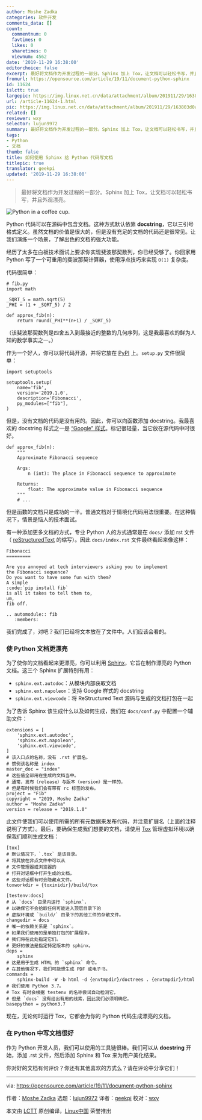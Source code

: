 ```yaml
---
author: Moshe Zadka
categories: 软件开发
comments_data: []
count:
  commentnum: 0
  favtimes: 0
  likes: 0
  sharetimes: 0
  viewnum: 4562
date: '2019-11-29 16:38:00'
editorchoice: false
excerpt: 最好将文档作为开发过程的一部分。Sphinx 加上 Tox，让文档可以轻松书写，并且外观漂亮。
fromurl: https://opensource.com/article/19/11/document-python-sphinx
id: 11624
islctt: true
largepic: https://img.linux.net.cn/data/attachment/album/201911/29/163803d0a1ev3f40p4pk61.jpg
url: /article-11624-1.html
pic: https://img.linux.net.cn/data/attachment/album/201911/29/163803d0a1ev3f40p4pk61.jpg.thumb.jpg
related: []
reviewer: wxy
selector: lujun9972
summary: 最好将文档作为开发过程的一部分。Sphinx 加上 Tox，让文档可以轻松书写，并且外观漂亮。
tags:
- Python
- 文档
thumb: false
title: 如何使用 Sphinx 给 Python 代码写文档
titlepic: true
translator: geekpi
updated: '2019-11-29 16:38:00'
---
```



> 
> 最好将文档作为开发过程的一部分。Sphinx 加上 Tox，让文档可以轻松书写，并且外观漂亮。
> 
> 
> 


![Python in a coffee cup.](/data/attachment/album/201911/29/163803d0a1ev3f40p4pk61.jpg "Python in a coffee cup.")


Python 代码可以在源码中包含文档。这种方式默认依靠 **docstring**，它以三引号格式定义。虽然文档的价值是很大的，但是没有充足的文档的代码还是很常见。让我们演练一个场景，了解出色的文档的强大功能。


经历了太多在白板技术面试上要求你实现斐波那契数列，你已经受够了。你回家用 Python 写了一个可重用的斐波那契计算器，使用浮点技巧来实现 `O(1)` 复杂度。


代码很简单：



```
# fib.py
import math

_SQRT_5 = math.sqrt(5)
_PHI = (1 + _SQRT_5) / 2

def approx_fib(n):
    return round(_PHI**(n+1) / _SQRT_5)
```

（该斐波那契数列是四舍五入到最接近的整数的几何序列，这是我最喜欢的鲜为人知的数学事实之一。）


作为一个好人，你可以将代码开源，并将它放在 [PyPI](https://pypi.org/) 上。`setup.py` 文件很简单：



```
import setuptools

setuptools.setup(
    name='fib',
    version='2019.1.0',
    description='Fibonacci',
    py_modules=["fib"],
)
```

但是，没有文档的代码是没有用的。因此，你可以向函数添加 docstring。我最喜欢的 docstring 样式之一是 [“Google” 样式](http://google.github.io/styleguide/pyguide.html#381-docstrings)。标记很轻量，当它放在源代码中时很好。



```
def approx_fib(n):
    """
    Approximate Fibonacci sequence

    Args:
        n (int): The place in Fibonacci sequence to approximate

    Returns:
        float: The approximate value in Fibonacci sequence
    """
    # ...
```

但是函数的文档只是成功的一半。普通文档对于情境化代码用法很重要。在这种情况下，情景是恼人的技术面试。


有一种添加更多文档的方式，专业 Python 人的方式通常是在 `docs/` 添加 rst 文件（ [reStructuredText](http://docutils.sourceforge.net/rst.html) 的缩写）。因此 `docs/index.rst` 文件最终看起来像这样：



```
Fibonacci
=========

Are you annoyed at tech interviewers asking you to implement
the Fibonacci sequence?
Do you want to have some fun with them?
A simple
:code:`pip install fib`
is all it takes to tell them to,
um,
fib off.

.. automodule:: fib
   :members:
```

我们完成了，对吧？我们已经将文本放在了文件中。人们应该会看的。


### 使 Python 文档更漂亮


为了使你的文档看起来更漂亮，你可以利用 [Sphinx](http://www.sphinx-doc.org/en/master/)，它旨在制作漂亮的 Python 文档。这三个 Sphinx 扩展特别有用：


* `sphinx.ext.autodoc`：从模块内部获取文档
* `sphinx.ext.napoleon`：支持 Google 样式的 docstring
* `sphinx.ext.viewcode`：将 ReStructured Text 源码与生成的文档打包在一起


为了告诉 Sphinx 该生成什么以及如何生成，我们在 `docs/conf.py` 中配置一个辅助文件：



```
extensions = [
    'sphinx.ext.autodoc',
    'sphinx.ext.napoleon',
    'sphinx.ext.viewcode',
]
# 该入口点的名称，没有 .rst 扩展名。
# 惯例该名称是 index
master_doc = "index"
# 这些值全部用在生成的文档当中。
# 通常，发布（release）与版本（version）是一样的，
# 但是有时候我们会有带有 rc 标签的发布。
project = "Fib"
copyright = "2019, Moshe Zadka"
author = "Moshe Zadka"
version = release = "2019.1.0"
```

此文件使我们可以使用所需的所有元数据来发布代码，并注意扩展名（上面的注释说明了方式）。最后，要确保生成我们想要的文档，请使用 [Tox](https://tox.readthedocs.io/en/latest/) 管理虚拟环境以确保我们顺利生成文档：



```
[tox]
# 默认情况下，`.tox` 是该目录。
# 将其放在非点文件中可以从
# 文件管理器或浏览器的
# 打开对话框中打开生成的文档，
# 这些对话框有时会隐藏点文件。
toxworkdir = {toxinidir}/build/tox

[testenv:docs]
# 从 `docs` 目录内运行 `sphinx`，
# 以确保它不会拾取任何可能进入顶层目录下的
# 虚拟环境或 `build/` 目录下的其他工件的杂散文件。
changedir = docs
# 唯一的依赖关系是 `sphinx`。
# 如果我们使用的是单独打包的扩展程序，
# 我们将在此处指定它们。
# 更好的做法是指定特定版本的 sphinx。
deps =
    sphinx
# 这是用于生成 HTML 的 `sphinx` 命令。
# 在其他情况下，我们可能想生成 PDF 或电子书。
commands =
    sphinx-build -W -b html -d {envtmpdir}/doctrees . {envtmpdir}/html
# 我们使用 Python 3.7。
# Tox 有时会根据 testenv 的名称尝试自动检测它，
# 但是 `docs` 没有给出有用的线索，因此我们必须明确它。
basepython = python3.7
```

现在，无论何时运行 Tox，它都会为你的 Python 代码生成漂亮的文档。


### 在 Python 中写文档很好


作为 Python 开发人员，我们可以使用的工具链很棒。我们可以从 **docstring** 开始，添加 .rst 文件，然后添加 Sphinx 和 Tox 来为用户美化结果。


你对好的文档有何评价？你还有其他喜欢的方式么？请在评论中分享它们！




---


via: <https://opensource.com/article/19/11/document-python-sphinx>


作者：[Moshe Zadka](https://opensource.com/users/moshez) 选题：[lujun9972](https://github.com/lujun9972) 译者：[geekpi](https://github.com/geekpi) 校对：[wxy](https://github.com/wxy)


本文由 [LCTT](https://github.com/LCTT/TranslateProject) 原创编译，[Linux中国](https://linux.cn/) 荣誉推出